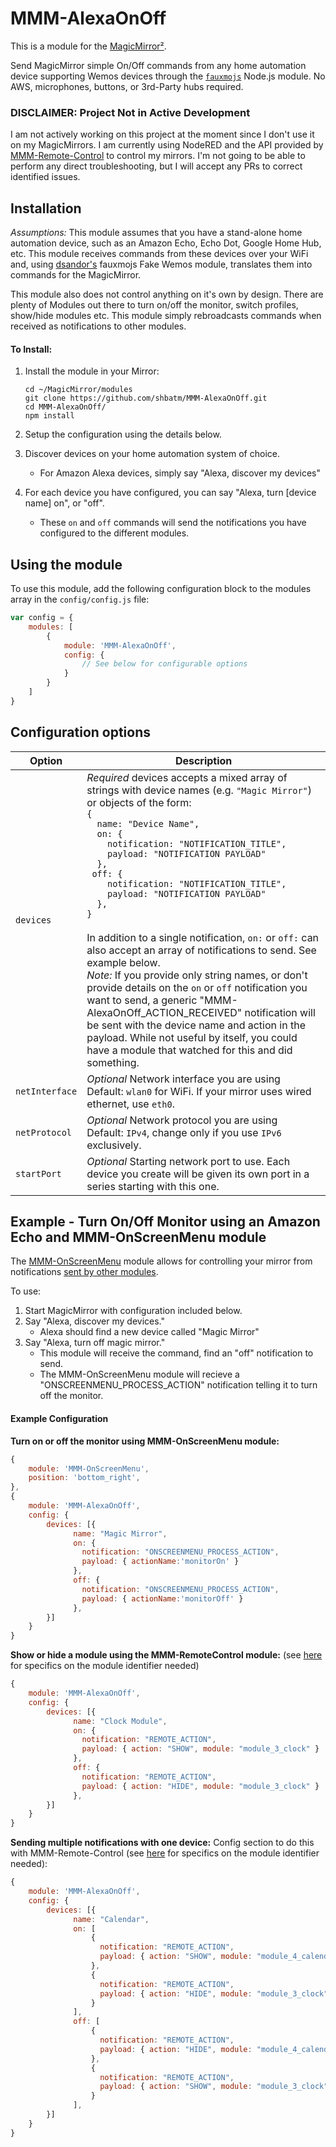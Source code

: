# MMM-AlexaOnOff

This is a module for the [MagicMirror²](https://github.com/MichMich/MagicMirror/).

Send MagicMirror simple On/Off commands from any home automation device supporting Wemos devices through the [`fauxmojs`](https://github.com/dsandor/fauxmojs) Node.js module. No AWS, microphones, buttons, or 3rd-Party hubs required.

### DISCLAIMER: Project Not in Active Development

I am not actively working on this project at the moment since I don't use it on my MagicMirrors.  I am currently using NodeRED and the API provided by [MMM-Remote-Control](https://github.com/Jopyth/MMM-Remote-Control) to control my mirrors.  I'm not going to be able to perform any direct troubleshooting, but I will accept any PRs to correct identified issues.

## Installation

*Assumptions:* This module assumes that you have a stand-alone home automation device, such as an Amazon Echo, Echo Dot, Google Home Hub, etc. This module receives commands from these devices over your WiFi and, using [dsandor's](https://github.com/dsandor) fauxmojs Fake Wemos module, translates them into commands for the MagicMirror.

This module also does not control anything on it's own by design. There are plenty of Modules out there to turn on/off the monitor, switch profiles, show/hide modules etc.  This module simply rebroadcasts commands when received as notifications to other modules.

#### To Install:

1. Install the module in your Mirror:

    ```shell
    cd ~/MagicMirror/modules
    git clone https://github.com/shbatm/MMM-AlexaOnOff.git
    cd MMM-AlexaOnOff/
    npm install
    ```
2. Setup the configuration using the details below.
3. Discover devices on your home automation system of choice.
    - For Amazon Alexa devices, simply say "Alexa, discover my devices"
4. For each device you have configured, you can say "Alexa, turn [device name] on", or "off".
    - These `on` and `off` commands will send the notifications you have configured to the different modules.

## Using the module

To use this module, add the following configuration block to the modules array in the `config/config.js` file:
```js
var config = {
    modules: [
        {
            module: 'MMM-AlexaOnOff',
            config: {
                // See below for configurable options
            }
        }
    ]
}
```

## Configuration options

| Option           | Description
|----------------- |-----------
| `devices`        | *Required* devices accepts a mixed array of strings with device names (e.g. `"Magic Mirror"`) or objects of the form:<br>`{`<br>`  name: "Device Name",`<br>`  on: {`<br>`    notification: "NOTIFICATION_TITLE",`<br>`    payload: "NOTIFICATION PAYLOAD"`<br>`  },`<br>`  off: { `<br>`    notification: "NOTIFICATION_TITLE",`<br>`    payload: "NOTIFICATION PAYLOAD"`<br>`  },`<br>`}`<br><br>In addition to a single notification, `on:` or `off:` can also accept an array of notifications to send. See example below.<br>*Note:* If you provide only string names, or don't provide details on the `on` or `off` notification you want to send, a generic "MMM-AlexaOnOff_ACTION_RECEIVED" notification will be sent with the device name and action in the payload. While not useful by itself, you could have a module that watched for this and did something.
| `netInterface` | *Optional* Network interface you are using<br>Default: `wlan0` for WiFi. If your mirror uses wired ethernet, use `eth0`.
| `netProtocol` | *Optional* Network protocol you are using<br>Default: `IPv4`, change only if you use `IPv6` exclusively.
| `startPort` | *Optional* Starting network port to use. Each device you create will be given its own port in a series starting with this one. 

## Example - Turn On/Off Monitor using an Amazon Echo and MMM-OnScreenMenu module

The [MMM-OnScreenMenu](https://github.com/shbatm/MMM-OnScreenMenu) module allows for controlling your mirror from notifications [sent by other modules](https://github.com/shbatm/MMM-OnScreenMenu#controlling-the-menu-from-another-module).

To use:

1. Start MagicMirror with configuration included below.
2. Say "Alexa, discover my devices."
    - Alexa should find a new device called "Magic Mirror"
3. Say "Alexa, turn off magic mirror."
    - This module will receive the command, find an "off" notification to send.
    - The MMM-OnScreenMenu module will recieve a "ONSCREENMENU_PROCESS_ACTION" notification telling it to turn off the monitor.

#### Example Configuration

**Turn on or off the monitor using MMM-OnScreenMenu module:**
```js
{
    module: 'MMM-OnScreenMenu',
    position: 'bottom_right',
},
{
    module: 'MMM-AlexaOnOff',
    config: {
        devices: [{ 
              name: "Magic Mirror",
              on: { 
                notification: "ONSCREENMENU_PROCESS_ACTION",
                payload: { actionName:'monitorOn' }
              },
              off: { 
                notification: "ONSCREENMENU_PROCESS_ACTION",
                payload: { actionName:'monitorOff' }
              },
        }]
    }
}
```

**Show or hide a module using the MMM-RemoteControl module:**
(see [here](https://github.com/Jopyth/MMM-Remote-Control#list-of-actions) for specifics on the module identifier needed)
```js
{
    module: 'MMM-AlexaOnOff',
    config: {
        devices: [{ 
              name: "Clock Module",
              on: { 
                notification: "REMOTE_ACTION",
                payload: { action: "SHOW", module: "module_3_clock" }
              },
              off: { 
                notification: "REMOTE_ACTION",
                payload: { action: "HIDE", module: "module_3_clock" }
              },
        }]
    }
}
```

**Sending multiple notifications with one device:**
Config section to do this with MMM-Remote-Control (see [here](https://github.com/Jopyth/MMM-Remote-Control#list-of-actions) for specifics on the module identifier needed):
```js
{
    module: 'MMM-AlexaOnOff',
    config: {
        devices: [{ 
              name: "Calendar",
              on: [
                  { 
                    notification: "REMOTE_ACTION",
                    payload: { action: "SHOW", module: "module_4_calendar" }
                  },
                  { 
                    notification: "REMOTE_ACTION",
                    payload: { action: "HIDE", module: "module_3_clock" }
                  }
              ],
              off: [
                  { 
                    notification: "REMOTE_ACTION",
                    payload: { action: "HIDE", module: "module_4_calendar" }
                  },
                  { 
                    notification: "REMOTE_ACTION",
                    payload: { action: "SHOW", module: "module_3_clock" }
                  }
              ],
        }]
    }
}
```
